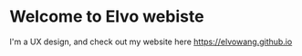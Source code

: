 # Welcome to Elvo webiste
I'm a UX design, and check out my website here https://elvowang.github.io

